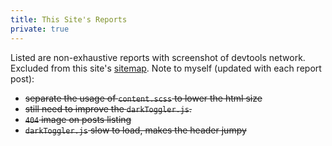 ```yaml
---
title: This Site's Reports
private: true
---
```


Listed are non-exhaustive reports with screenshot of devtools network.
Excluded from this site's [sitemap](/sitemap.xml).
Note to myself (updated with each report post):
- ~~separate the usage of `content.scss` to lower the html size~~
- ~~still need to improve the `darkToggler.js`.~~
- ~~`404` image on posts listing~~
- ~~`darkToggler.js` slow to load, makes the header jumpy~~
